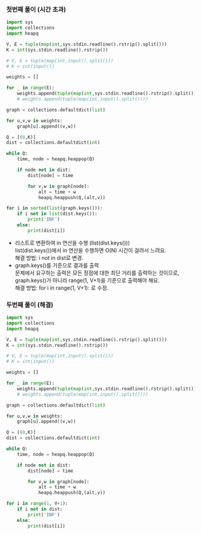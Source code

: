 ### 첫번째 풀이 (시간 초과)

```python
import sys
import collections
import heapq

V, E = tuple(map(int,sys.stdin.readline().rstrip().split()))
K = int(sys.stdin.readline().rstrip())

# V, E = tuple(map(int,input().split()))
# K = int(input())

weights = []

for _ in range(E):
    weights.append(tuple(map(int,sys.stdin.readline().rstrip().split())))
    # weights.append(tuple(map(int,input().split())))

graph = collections.defaultdict(list)

for u,v,w in weights:
    graph[u].append((v,w))

Q = [(0,K)]
dist = collections.defaultdict(int)

while Q:
    time, node = heapq.heappop(Q)

    if node not in dist:
        dist[node] = time

        for v,w in graph[node]:
            alt = time + w
            heapq.heappush(Q,(alt,v))

for i in sorted(list(graph.keys())):
    if i not in list(dist.keys()):
        print('INF')
    else:
        print(dist[i])
```

- 리스트로 변환하여 in 연산을 수행 (list(dist.keys()))  
list(dist.keys())에서 in 연산을 수행하면 O(N) 시간이 걸려서 느려요.  
해결 방법: i not in dist로 변경.  
- graph.keys()를 기준으로 결과를 출력  
문제에서 요구하는 출력은 모든 정점에 대한 최단 거리를 출력하는 것이므로, graph.keys()가 아니라 range(1, V+1)을 기준으로 출력해야 해요.  
해결 방법: for i in range(1, V+1): 로 수정.  

### 두번째 풀이 (해결)

```python
import sys
import collections
import heapq

V, E = tuple(map(int,sys.stdin.readline().rstrip().split()))
K = int(sys.stdin.readline().rstrip())

# V, E = tuple(map(int,input().split()))
# K = int(input())

weights = []

for _ in range(E):
    weights.append(tuple(map(int,sys.stdin.readline().rstrip().split())))
    # weights.append(tuple(map(int,input().split())))

graph = collections.defaultdict(list)

for u,v,w in weights:
    graph[u].append((v,w))

Q = [(0,K)]
dist = collections.defaultdict(int)

while Q:
    time, node = heapq.heappop(Q)

    if node not in dist:
        dist[node] = time

        for v,w in graph[node]:
            alt = time + w
            heapq.heappush(Q,(alt,v))

for i in range(1, V+1):
    if i not in dist:
        print('INF')
    else:
        print(dist[i])
```
